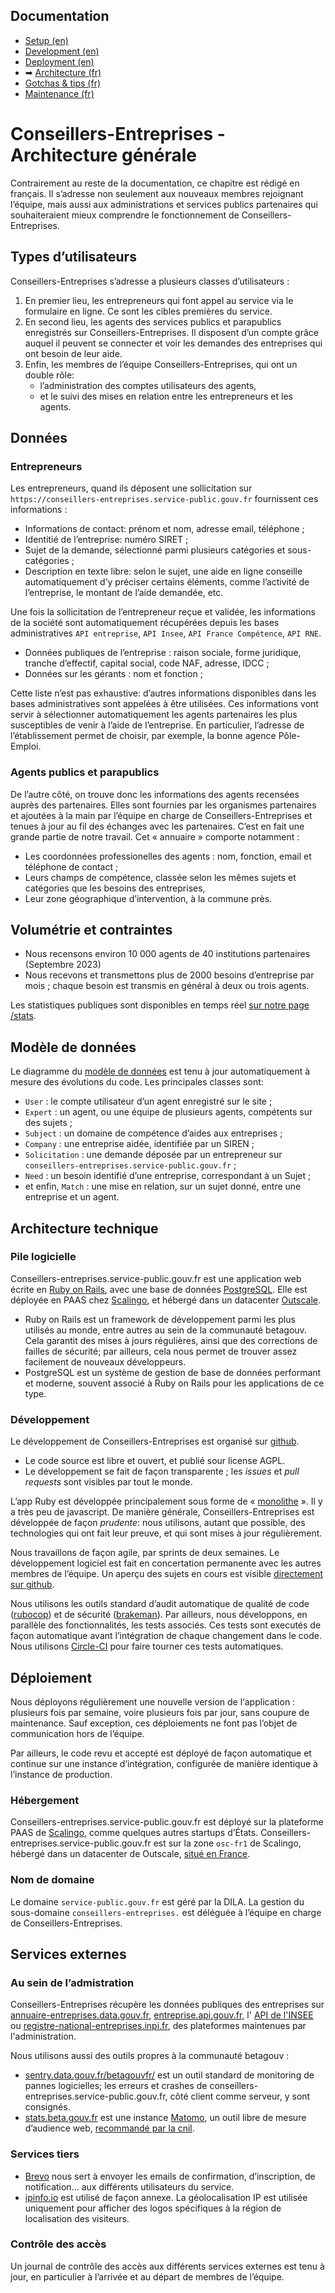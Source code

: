 ## Documentation

* [Setup (en)](01-setup.md)
* [Development (en)](02-development.md)
* [Deployment (en)](03-deployment.md)
* ➡ [Architecture (fr)](04-architecture.md)
* [Gotchas & tips (fr)](05-gotchas.md)
* [Maintenance (fr)](06-maintenance.md)

# Conseillers-Entreprises - Architecture générale

Contrairement au reste de la documentation, ce chapitre est rédigé en français. Il s’adresse non seulement aux nouveaux membres rejoignant l’équipe, mais aussi aux administrations et services publics partenaires qui souhaiteraient mieux comprendre le fonctionnement de Conseillers-Entreprises.

## Types d’utilisateurs

Conseillers-Entreprises s’adresse a plusieurs classes d’utilisateurs :
1. En premier lieu, les entrepreneurs qui font appel au service via le formulaire en ligne. Ce sont les cibles premières du service.
2. En second lieu, les agents des services publics et parapublics enregistrés sur Conseillers-Entreprises. Il disposent d’un compte grâce auquel il peuvent se connecter et voir les demandes des entreprises qui ont besoin de leur aide.
3. Enfin, les membres de l’équipe Conseillers-Entreprises, qui ont un double rôle:
    * l’administration des comptes utilisateurs des agents,
    * et le suivi des mises en relation entre les entrepreneurs et les agents.

## Données

### Entrepreneurs
Les entrepreneurs, quand ils déposent une sollicitation sur `https://conseillers-entreprises.service-public.gouv.fr` fournissent ces informations :
* Informations de contact: prénom et nom, adresse email, téléphone ;
* Identitié de l’entreprise: numéro SIRET ;
* Sujet de la demande, sélectionné parmi plusieurs catégories et sous-catégories ;
* Description en texte libre: selon le sujet, une aide en ligne conseille automatiquement d’y préciser certains éléments, comme l’activité de l’entreprise, le montant de l’aide demandée, etc.

Une fois la sollicitation de l’entrepreneur reçue et validée, les informations de la société sont automatiquement récupérées depuis les bases administratives `API entreprise`, `API Insee`, `API France Compétence`, `API RNE`.
* Données publiques de l’entreprise : raison sociale, forme juridique, tranche d’effectif, capital social, code NAF, adresse, IDCC ;
* Données sur les gérants : nom et fonction ;

Cette liste n’est pas exhaustive: d’autres informations disponibles dans les bases administratives sont appelées à être utilisées. Ces informations vont servir à sélectionner automatiquement les agents partenaires les plus susceptibles de venir à l’aide de l’entreprise. En particulier, l’adresse de l’établissement permet de choisir, par exemple, la bonne agence Pôle-Emploi.

### Agents publics et parapublics

De l’autre côté, on trouve donc les informations des agents recensées auprès des partenaires. Elles sont fournies par les organismes partenaires et ajoutées à la main par l’équipe en charge de Conseillers-Entreprises et tenues à jour au fil des échanges avec les partenaires. C’est en fait une grande partie de notre travail. Cet « annuaire » comporte notamment :
* Les coordonnées professionelles des agents : nom, fonction, email et téléphone de contact ;
* Leurs champs de compétence, classée selon les mêmes sujets et catégories que les besoins des entreprises,
* Leur zone géographique d’intervention, à la commune près.

## Volumétrie et contraintes


* Nous recensons environ 10 000 agents de 40 institutions partenaires (Septembre 2023)
* Nous recevons et transmettons plus de 2000 besoins d’entreprise par mois ; chaque besoin est transmis en général à deux ou trois agents.

Les statistiques publiques sont disponibles en temps réel [sur notre page /stats](https://conseillers-entreprises.service-public.gouv.fr/stats).

## Modèle de données

Le diagramme du [modèle de données](domain_model.pdf) est tenu à jour automatiquement à mesure des évolutions du code. Les principales classes sont:

* `User` : le compte utilisateur d’un agent enregistré sur le site ;
* `Expert` : un agent, ou une équipe de plusieurs agents, compétents sur des sujets ;
* `Subject` : un domaine de compétence d’aides aux entreprises ;
* `Company` : une entreprise aidée, identifiée par un SIREN ;
* `Solicitation` : une demande déposée par un entrepreneur sur `conseillers-entreprises.service-public.gouv.fr` ;
* `Need` : un besoin identifié d’une entreprise, correspondant à un Sujet ;
* et enfin, `Match` : une mise en relation, sur un sujet donné, entre une entreprise et un agent.

## Architecture technique

### Pile logicielle

Conseillers-entreprises.service-public.gouv.fr est une application web écrite en [Ruby on Rails](https://rubyonrails.org), avec une base de données [PostgreSQL](https://www.postgresql.org). Elle est déployée en PAAS chez [Scalingo](https://scalingo.com/fr), et hébergé dans un datacenter [Outscale](https://fr.outscale.com).
* Ruby on Rails est un framework de développement parmi les plus utilisés au monde, entre autres au sein de la communauté betagouv. Cela garantit des mises à jours régulières, ainsi que des corrections de failles de sécurité; par ailleurs, cela nous permet de trouver assez facilement de nouveaux développeurs.
* PostgreSQL est un système de gestion de base de données performant et moderne, souvent associé à Ruby on Rails pour les applications de ce type.

### Développement

Le développement de Conseillers-Entreprises est organisé sur [github](https://github.com/betagouv/conseillers-entreprises).
* Le code source est libre et ouvert, et publié sour license AGPL.
* Le développement se fait de façon transparente ; les _issues_ et _pull requests_ sont visibles par tout le monde.

L’app Ruby est développée principalement sous forme de « [monolithe](https://m.signalvnoise.com/the-majestic-monolith/) ». Il y a très peu de javascript. De manière générale, Conseillers-Entreprises est développée de façon _prudente_: nous utilisons, autant que possible, des technologies qui ont fait leur preuve, et qui sont mises à jour régulièrement.

Nous travaillons de façon agile, par sprints de deux semaines. Le développement logiciel est fait en concertation permanente avec les autres membres de l’équipe. Un aperçu des sujets en cours est visible [directement sur github](https://github.com/orgs/betagouv/projects/96).

Nous utilisons les outils standard d’audit automatique de qualité de code ([rubocop](https://rubocop.org)) et de sécurité ([brakeman](https://brakemanscanner.org)). Par ailleurs, nous développons, en parallèle des fonctionnalités, les tests associés. Ces tests sont executés de façon automatique avant l’intégration de chaque changement dans le code. Nous utilisons [Circle-CI](https://circleci.com) pour faire tourner ces tests automatiques.

## Déploiement

Nous déployons régulièrement une nouvelle version de l‘application : plusieurs fois par semaine, voire plusieurs fois par jour, sans coupure de maintenance. Sauf exception, ces déploiements ne font pas l’objet de communication hors de l’équipe.

Par ailleurs, le code revu et accepté est déployé de façon automatique et continue sur une instance d’intégration, configurée de manière identique à l’instance de production.

### Hébergement

Conseillers-entreprises.service-public.gouv.fr est déployé sur la plateforme PAAS de [Scalingo](https://scalingo.com/fr), comme quelques autres startups d’États. Conseillers-entreprises.service-public.gouv.fr est sur la zone `osc-fr1` de Scalingo, hébergé dans un datacenter de Outscale, [situé en France](https://scalingo.com/fr/data-processing-agreement#pour-la-région-osc-fr1).

### Nom de domaine

Le domaine `service-public.gouv.fr` est géré par la DILA. La gestion du sous-domaine `conseillers-entreprises.` est déléguée à l’équipe en charge de Conseillers-Entreprises.

## Services externes

### Au sein de l’admistration

Conseillers-Entreprises récupère les données publiques des entreprises sur [annuaire-entreprises.data.gouv.fr](https://annuaire-entreprises.data.gouv.fr/), [entreprise.api.gouv.fr](https://entreprise.api.gouv.fr), l' [API de l'INSEE](https://api.insee.fr/catalogue) ou [registre-national-entreprises.inpi.fr](https://registre-national-entreprises.inpi.fr/api/), des plateformes maintenues par l'administration.

Nous utilisons aussi des outils propres à la communauté betagouv :
* [sentry.data.gouv.fr/betagouvfr/](https://sentry.data.gouv.fr/betagouvfr/) est un outil standard de monitoring de pannes logicielles; les erreurs et crashes de conseillers-entreprises.service-public.gouv.fr, côté client comme serveur, y sont consignés.
* [stats.beta.gouv.fr](https://stats.beta.gouv.fr) est une instance [Matomo](https://matomo.org), un outil libre de mesure d’audience web,  [recommandé par la cnil](https://www.cnil.fr/fr/cookies-solutions-pour-les-outils-de-mesure-daudience).

### Services tiers

* [Brevo](https://www.brevo.com/) nous sert à envoyer les emails de confirmation, d’inscription, de notification… aux différents utilisateurs du service.
* [ipinfo.io](https://ipinfo.io/) est utilisé de façon annexe. La géolocalisation IP est utilisée uniquement pour afficher des logos spécifiques à la région de localisation des visiteurs.

### Contrôle des accès

Un journal de contrôle des accès aux différents services externes est tenu à jour, en particulier à l’arrivée et au départ de membres de l’équipe.
